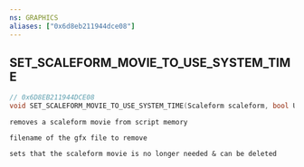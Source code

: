 ```yaml
---
ns: GRAPHICS
aliases: ["0x6d8eb211944dce08"]
---
```

## SET_SCALEFORM_MOVIE_TO_USE_SYSTEM_TIME

```c
// 0x6D8EB211944DCE08
void SET_SCALEFORM_MOVIE_TO_USE_SYSTEM_TIME(Scaleform scaleform, bool UseSystemTime);
```

```
removes a scaleform movie from script memory

filename of the gfx file to remove

sets that the scaleform movie is no longer needed & can be deleted
```
